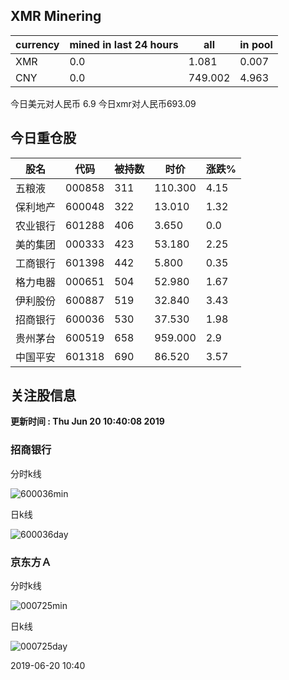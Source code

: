 ## XMR Minering

|currency|mined in last 24 hours|all|in pool|
|---|---|---|---|
|XMR|0.0|1.081|0.007|
|CNY|0.0|749.002|4.963|

今日美元对人民币 6.9	今日xmr对人民币693.09


## 今日重仓股 

|股名|代码|被持数|时价|涨跌%|
|---|---|---|---|---|
|五粮液|000858|311|110.300|4.15|
|保利地产|600048|322|13.010|1.32|
|农业银行|601288|406|3.650|0.0|
|美的集团|000333|423|53.180|2.25|
|工商银行|601398|442|5.800|0.35|
|格力电器|000651|504|52.980|1.67|
|伊利股份|600887|519|32.840|3.43|
|招商银行|600036|530|37.530|1.98|
|贵州茅台|600519|658|959.000|2.9|
|中国平安|601318|690|86.520|3.57|

## 关注股信息
**更新时间 : Thu Jun 20 10:40:08 2019**
### 招商银行 
分时k线

![600036min](http://image.sinajs.cn/newchart/min/n/sh600036.gif)

日k线

![600036day](http://image.sinajs.cn/newchart/daily/n/sh600036.gif)

### 京东方Ａ 
分时k线

![000725min](http://image.sinajs.cn/newchart/min/n/sz000725.gif)

日k线

![000725day](http://image.sinajs.cn/newchart/daily/n/sz000725.gif)

2019-06-20 10:40